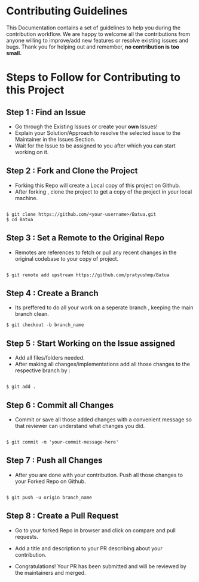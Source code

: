 # Contributing Guidelines

This Documentation contains a set of guidelines to help you during the contribution workflow.
We are happy to welcome all the contributions from anyone willing to improve/add new features or resolve existing issues and bugs. Thank you for helping out and remember,
**no contribution is too small.**

# Steps to Follow for Contributing to this Project

## Step 1 : Find an Issue
- Go through the Existing Issues or create your **own** Issues!
- Explain your Solution/Approach to resolve the selected issue to the Maintainer in the Issues Section.
- Wait for the Issue to be assigned to you after which you can start working on it.

## Step 2 : Fork and Clone the Project
- Forking this Repo will create a Local copy of this project on Github.
- After forking , clone the project to get a copy of the project in your local machine.
```

$ git clone https://github.com/<your-username>/Batua.git
$ cd Batua
```

## Step 3 : Set a Remote to the Original Repo
- Remotes are references to fetch or pull any recent changes in the original codebase to your copy of project.

```

$ git remote add upstream https://github.com/pratyushmp/Batua
```

## Step 4 : Create a Branch
- Its preffered to do all your work on a seperate branch , keeping the main branch clean.

```
$ git checkout -b branch_name
```

## Step 5 : Start Working on the Issue assigned
- Add all files/folders needed.
- After making all changes/implementations add all those changes to the respective branch by :
```

$ git add .
```

## Step 6 : Commit all Changes
- Commit or save all those added changes with a convenient message so that reviewer can understand what changes you did.

```

$ git commit -m 'your-commit-message-here'
```

## Step 7 : Push all Changes
- After you are done with your contribution. Push all those changes to your Forked Repo on Github.

```

$ git push -u origin branch_name
```

## Step 8 : Create a Pull Request
- Go to your forked Repo in browser and click on compare and pull requests.
- Add a title and description to your PR describing about your contribution.

- Congratulations! Your PR has been submitted and will be reviewed by the maintainers and merged.
